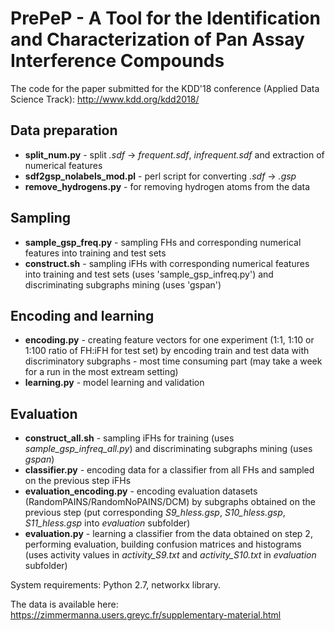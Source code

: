 # PrePeP - A Tool for the Identification and Characterization of Pan Assay Interference Compounds
The code for the paper submitted for the KDD'18 conference (Applied Data Science Track): http://www.kdd.org/kdd2018/

## Data preparation

- **split_num.py** - split *.sdf* -> *frequent.sdf*, *infrequent.sdf* and extraction of numerical features
- **sdf2gsp_nolabels_mod.pl** - perl script for converting *.sdf* -> *.gsp*
- **remove_hydrogens.py** - for removing hydrogen atoms from the data

## Sampling

- **sample_gsp_freq.py** - sampling FHs and corresponding numerical features into training and test sets
- **construct.sh** - sampling iFHs with corresponding numerical features into training and test sets (uses 'sample_gsp_infreq.py') and discriminating subgraphs mining (uses 'gspan')

## Encoding and learning

- **encoding.py** - creating feature vectors for one experiment (1:1, 1:10 or 1:100 ratio of FH:iFH for test set) by encoding train and test data with discriminatory subgraphs - most time consuming part (may take a week for a run in the most extream setting)
- **learning.py** - model learning and validation

## Evaluation

- **construct_all.sh** - sampling iFHs for training (uses *sample_gsp_infreq_all.py*) and discriminating subgraphs mining (uses *gspan*)
- **classifier.py** - encoding data for a classifier from all FHs and sampled on the previous step iFHs
- **evaluation_encoding.py** - encoding evaluation datasets (RandomPAINS/RandomNoPAINS/DCM) by subgraphs obtained on the previous step (put corresponding *S9_hless.gsp*, *S10_hless.gsp*, *S11_hless.gsp* into *evaluation* subfolder)
- **evaluation.py** - learning a classifier from the data obtained on step 2, performing evaluation, building confusion matrices and histograms (uses activity values in *activity_S9.txt* and *activity_S10.txt* in *evaluation* subfolder)

System requirements: Python 2.7, networkx library.

The data is available here: https://zimmermanna.users.greyc.fr/supplementary-material.html

